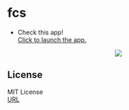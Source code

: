 # fcs

- Check this app!  
[Click to launch the app.](https://fontcomparisonsystem.herokuapp.com/)

<div align="center"><img src="https://user-images.githubusercontent.com/40710706/111905014-f11a0180-8a8c-11eb-86f6-d8e07742d0fb.png"/></div>

## License
MIT License  
[URL](https://github.com/sshhoo/fcs/blob/main/LICENSE)  
